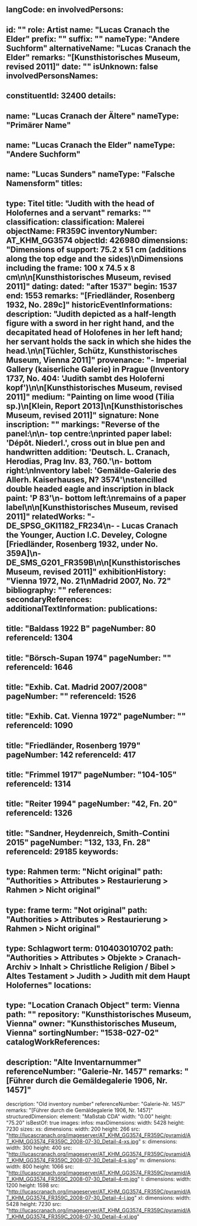 langCode: en
involvedPersons: 
 - 
   id: ""
  role: Artist
  name: "Lucas Cranach the Elder"
  prefix: ""
  suffix: ""
  nameType: "Andere Suchform"
  alternativeName: "Lucas Cranach the Elder"
  remarks: "[Kunsthistorisches Museum, revised 2011]"
  date: ""
  isUnknown: false
involvedPersonsNames: 
 - 
   constituentId: 32400
  details: 
   - 
   name: "Lucas Cranach der Ältere"
    nameType: "Primärer Name"
   - 
   name: "Lucas Cranach the Elder"
    nameType: "Andere Suchform"
   - 
   name: "Lucas Sunders"
    nameType: "Falsche Namensform"
titles: 
 - 
   type: Titel
  title: "Judith with the head of Holofernes and a servant"
  remarks: ""
classification: 
 classification: Malerei
objectName: FR359C
inventoryNumber: AT_KHM_GG3574
objectId: 426980
dimensions: "Dimensions of support: 75.2 x 51 cm (additions along the top edge and the sides)\nDimensions including the frame: 100 x 74.5 x 8 cm\n\n[Kunsthistorisches Museum, revised 2011]"
dating: 
 dated: "after 1537"
 begin: 1537
 end: 1553
 remarks: "[Friedländer, Rosenberg 1932, No. 289c]"
 historicEventInformations: 
description: "Judith depicted as a half-length figure with a sword in her right hand, and the decapitated head of Holofenes in her left hand; her servant holds the sack in which she hides the head.\n\n[Tüchler, Schütz, Kunsthistorisches Museum, Vienna 2011]"
provenance: "- Imperial Gallery (kaiserliche Galerie) in Prague (Inventory 1737, No. 404: 'Judith sambt des Holoferni kopf')\n\n[Kunsthistorisches Museum, revised 2011]"
medium: "Painting on lime wood (Tilia sp.)\n[Klein, Report 2013]\n[Kunsthistorisches Museum, revised 2011]"
signature: None
inscription: ""
markings: "Reverse of the panel:\n\n- top centre:\nprinted paper label: 'Dépôt. Niederl.', cross out in blue pen and handwritten addition: 'Deutsch. L. Cranach, Herodias, Prag Inv. 83, 760.'\n- bottom right:\nInventory label: 'Gemälde-Galerie des Allerh. Kaiserhauses, N? 3574'\nstencilled double headed eagle and inscription in black paint: 'P 83'\n- bottom left:\nremains of a paper label\n\n[Kunsthistorisches Museum, revised 2011]"
relatedWorks: "- DE_SPSG_GKI1182_FR234\n- - Lucas Cranach the Younger, Auction I.C. Develey, Cologne [Friedländer, Rosenberg 1932, under No. 359A]\n- DE_SMS_G201_FR359B\n\n[Kunsthistorisches Museum, revised 2011]"
exhibitionHistory: "Vienna 1972, No. 21\nMadrid 2007, No. 72"
bibliography: ""
references: 
secondaryReferences: 
additionalTextInformation: 
publications: 
 - 
   title: "Baldass 1922 B"
  pageNumber: 80
  referenceId: 1304
 - 
   title: "Börsch-Supan 1974"
  pageNumber: ""
  referenceId: 1646
 - 
   title: "Exhib. Cat. Madrid 2007/2008"
  pageNumber: ""
  referenceId: 1526
 - 
   title: "Exhib. Cat. Vienna 1972"
  pageNumber: ""
  referenceId: 1090
 - 
   title: "Friedländer, Rosenberg 1979"
  pageNumber: 142
  referenceId: 417
 - 
   title: "Frimmel 1917"
  pageNumber: "104-105"
  referenceId: 1314
 - 
   title: "Reiter 1994"
  pageNumber: "42, Fn. 20"
  referenceId: 1326
 - 
   title: "Sandner, Heydenreich, Smith-Contini 2015"
  pageNumber: "132, 133, Fn. 28"
  referenceId: 29185
keywords: 
 - 
   type: Rahmen
  term: "Nicht original"
  path: "Authorities > Attributes > Restaurierung > Rahmen > Nicht original"
 - 
   type: frame
  term: "Not original"
  path: "Authorities > Attributes > Restaurierung > Rahmen > Nicht original"
 - 
   type: Schlagwort
  term: 010403010702
  path: "Authorities > Attributes > Objekte > Cranach-Archiv > Inhalt > Christliche Religion / Bibel > Altes Testament > Judith > Judith mit dem Haupt Holofernes"
locations: 
 - 
   type: "Location Cranach Object"
  term: Vienna
  path: ""
repository: "Kunsthistorisches Museum, Vienna"
owner: "Kunsthistorisches Museum, Vienna"
sortingNumber: "1538-027-02"
catalogWorkReferences: 
 - 
   description: "Alte Inventarnummer"
  referenceNumber: "Galerie-Nr. 1457"
  remarks: "[Führer durch die Gemäldegalerie 1906, Nr. 1457]"
 - 
   description: "Old inventory number"
  referenceNumber: "Galerie-Nr. 1457"
  remarks: "[Führer durch die Gemäldegalerie 1906, Nr. 1457]"
structuredDimension: 
 element: "Maßstab CDA"
 width: "0.00"
 height: "75.20"
isBestOf: true
images: 
 infos: 
  maxDimensions: 
   width: 5428
   height: 7230
 sizes: 
  xs: 
   dimensions: 
    width: 200
    height: 266
   src: "http://lucascranach.org/imageserver/AT_KHM_GG3574_FR359C/pyramid/AT_KHM_GG3574_FR359C_2008-07-30_Detail-4-xs.jpg"
  s: 
   dimensions: 
    width: 300
    height: 400
   src: "http://lucascranach.org/imageserver/AT_KHM_GG3574_FR359C/pyramid/AT_KHM_GG3574_FR359C_2008-07-30_Detail-4-s.jpg"
  m: 
   dimensions: 
    width: 800
    height: 1066
   src: "http://lucascranach.org/imageserver/AT_KHM_GG3574_FR359C/pyramid/AT_KHM_GG3574_FR359C_2008-07-30_Detail-4-m.jpg"
  l: 
   dimensions: 
    width: 1200
    height: 1598
   src: "http://lucascranach.org/imageserver/AT_KHM_GG3574_FR359C/pyramid/AT_KHM_GG3574_FR359C_2008-07-30_Detail-4-l.jpg"
  xl: 
   dimensions: 
    width: 5428
    height: 7230
   src: "http://lucascranach.org/imageserver/AT_KHM_GG3574_FR359C/pyramid/AT_KHM_GG3574_FR359C_2008-07-30_Detail-4-xl.jpg"